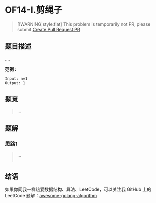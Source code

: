 # OF14-I.剪绳子

> \[!WARNING\|style:flat\] This problem is temporarily not PR, please submit [Create Pull Request PR](https://github.com/kylesliu/awesome-golang-algorithm)

## 题目描述

....

**范例 :**

```text
Input: n=1
Output: 1
```

## 题意



> ...

## 题解

### 思路1

> ...
>
> ```go
>
> ```

## 结语

如果你同我一样热爱数据结构、算法、LeetCode，可以关注我 GitHub 上的 LeetCode 题解：[awesome-golang-algorithm](https://github.com/kylesliu/awesome-golang-algorithm)

